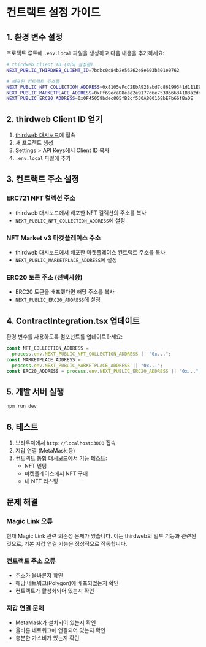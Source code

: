 # 컨트랙트 설정 가이드

## 1. 환경 변수 설정

프로젝트 루트에 `.env.local` 파일을 생성하고 다음 내용을 추가하세요:

```bash
# thirdweb Client ID (이미 설정됨)
NEXT_PUBLIC_THIRDWEB_CLIENT_ID=7bdbc0d84b2e56262e8e603b301e0762

# 배포된 컨트랙트 주소들
NEXT_PUBLIC_NFT_COLLECTION_ADDRESS=0x8105eFcC2EbA928abd7c86199341d111E99ccD7E
NEXT_PUBLIC_MARKETPLACE_ADDRESS=0xFf69ecaD8eae2e9177d6e753B566341B3a2dd9cd
NEXT_PUBLIC_ERC20_ADDRESS=0x0F45059bdec805fB2cf530A800168bEFb66fBaDE
```

## 2. thirdweb Client ID 얻기

1. [thirdweb 대시보드](https://thirdweb.com/dashboard)에 접속
2. 새 프로젝트 생성
3. Settings > API Keys에서 Client ID 복사
4. `.env.local` 파일에 추가

## 3. 컨트랙트 주소 설정

### ERC721 NFT 컬렉션 주소

- thirdweb 대시보드에서 배포한 NFT 컬렉션의 주소를 복사
- `NEXT_PUBLIC_NFT_COLLECTION_ADDRESS`에 설정

### NFT Market v3 마켓플레이스 주소

- thirdweb 대시보드에서 배포한 마켓플레이스 컨트랙트 주소를 복사
- `NEXT_PUBLIC_MARKETPLACE_ADDRESS`에 설정

### ERC20 토큰 주소 (선택사항)

- ERC20 토큰을 배포했다면 해당 주소를 복사
- `NEXT_PUBLIC_ERC20_ADDRESS`에 설정

## 4. ContractIntegration.tsx 업데이트

환경 변수를 사용하도록 컴포넌트를 업데이트하세요:

```typescript
const NFT_COLLECTION_ADDRESS =
  process.env.NEXT_PUBLIC_NFT_COLLECTION_ADDRESS || "0x...";
const MARKETPLACE_ADDRESS =
  process.env.NEXT_PUBLIC_MARKETPLACE_ADDRESS || "0x...";
const ERC20_ADDRESS = process.env.NEXT_PUBLIC_ERC20_ADDRESS || "0x...";
```

## 5. 개발 서버 실행

```bash
npm run dev
```

## 6. 테스트

1. 브라우저에서 `http://localhost:3000` 접속
2. 지갑 연결 (MetaMask 등)
3. 컨트랙트 통합 대시보드에서 기능 테스트:
   - NFT 민팅
   - 마켓플레이스에서 NFT 구매
   - 내 NFT 리스팅

## 문제 해결

### Magic Link 오류

현재 Magic Link 관련 의존성 문제가 있습니다. 이는 thirdweb의 일부 기능과 관련된 것으로, 기본 지갑 연결 기능은 정상적으로 작동합니다.

### 컨트랙트 주소 오류

- 주소가 올바른지 확인
- 해당 네트워크(Polygon)에 배포되었는지 확인
- 컨트랙트가 활성화되어 있는지 확인

### 지갑 연결 문제

- MetaMask가 설치되어 있는지 확인
- 올바른 네트워크에 연결되어 있는지 확인
- 충분한 가스비가 있는지 확인
